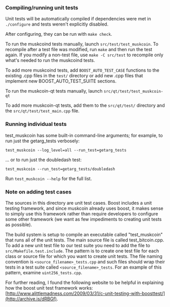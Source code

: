 ### Compiling/running unit tests

Unit tests will be automatically compiled if dependencies were met in `./configure`
and tests weren't explicitly disabled.

After configuring, they can be run with `make check`.

To run the muskcoind tests manually, launch `src/test/test_muskcoin`. To recompile
after a test file was modified, run `make` and then run the test again. If you
modify a non-test file, use `make -C src/test` to recompile only what's needed
to run the muskcoind tests.

To add more muskcoind tests, add `BOOST_AUTO_TEST_CASE` functions to the existing
.cpp files in the `test/` directory or add new .cpp files that
implement new BOOST_AUTO_TEST_SUITE sections.

To run the muskcoin-qt tests manually, launch `src/qt/test/test_muskcoin-qt`

To add more muskcoin-qt tests, add them to the `src/qt/test/` directory and
the `src/qt/test/test_main.cpp` file.

### Running individual tests

test_muskcoin has some built-in command-line arguments; for
example, to run just the getarg_tests verbosely:

    test_muskcoin --log_level=all --run_test=getarg_tests

... or to run just the doubledash test:

    test_muskcoin --run_test=getarg_tests/doubledash

Run `test_muskcoin --help` for the full list.

### Note on adding test cases

The sources in this directory are unit test cases.  Boost includes a
unit testing framework, and since muskcoin already uses boost, it makes
sense to simply use this framework rather than require developers to
configure some other framework (we want as few impediments to creating
unit tests as possible).

The build system is setup to compile an executable called "test_muskcoin"
that runs all of the unit tests.  The main source file is called
test_bitcoin.cpp. To add a new unit test file to our test suite you need
to add the file to `src/Makefile.test.include`. The pattern is to create
one test file for each class or source file for which you want to create
unit tests.  The file naming convention is `<source_filename>_tests.cpp`
and such files should wrap their tests in a test suite
called `<source_filename>_tests`. For an example of this pattern,
examine `uint256_tests.cpp`.

For further reading, I found the following website to be helpful in
explaining how the boost unit test framework works:
[http://www.alittlemadness.com/2009/03/31/c-unit-testing-with-boosttest/](http://archive.is/dRBGf).
